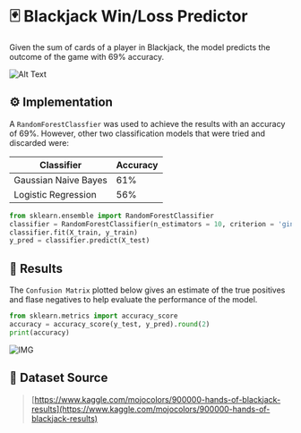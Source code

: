 
# :black_joker: Blackjack Win/Loss Predictor

Given the sum of cards of a player in Blackjack, the model predicts the outcome of the game with 69% accuracy.


![Alt Text](https://byandriykozachuk.files.wordpress.com/2018/09/blackjackml_big2.png?w=942)

## :gear: Implementation

A `RandomForestClassfier` was used to achieve the results with an accuracy of 69%. However, other two classification models that were tried and discarded were:

Classifier | Accuracy
------------ | -------------
Gaussian Naive Bayes| 61%
Logistic Regression | 56%

```python
from sklearn.ensemble import RandomForestClassifier
classifier = RandomForestClassifier(n_estimators = 10, criterion = 'gini', random_state = 0)
classifier.fit(X_train, y_train)
y_pred = classifier.predict(X_test)
```

## :rocket: Results
The `Confusion Matrix` plotted below gives an estimate of the true positives and flase negatives to help evaluate the performance of the model.

```python
from sklearn.metrics import accuracy_score
accuracy = accuracy_score(y_test, y_pred).round(2)
print(accuracy) 
``` 
![IMG](https://img.techpowerup.org/200408/figure-1.png)

## :page_facing_up: Dataset Source
>  [https://www.kaggle.com/mojocolors/900000-hands-of-blackjack-results](https://www.kaggle.com/mojocolors/900000-hands-of-blackjack-results)
